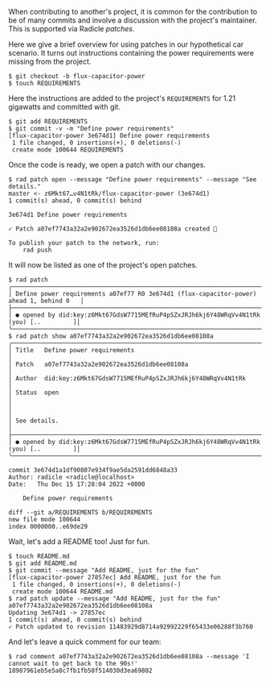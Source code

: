When contributing to another's project, it is common for the contribution to be
of many commits and involve a discussion with the project's maintainer.  This is supported
via Radicle *patches*.

Here we give a brief overview for using patches in our hypothetical car
scenario.  It turns out instructions containing the power requirements were
missing from the project.

```
$ git checkout -b flux-capacitor-power
$ touch REQUIREMENTS
```

Here the instructions are added to the project's `REQUIREMENTS` for 1.21
gigawatts and committed with git.

```
$ git add REQUIREMENTS
$ git commit -v -m "Define power requirements"
[flux-capacitor-power 3e674d1] Define power requirements
 1 file changed, 0 insertions(+), 0 deletions(-)
 create mode 100644 REQUIREMENTS
```

Once the code is ready, we open a patch with our changes.

```
$ rad patch open --message "Define power requirements" --message "See details."
master <- z6Mkt67…v4N1tRk/flux-capacitor-power (3e674d1)
1 commit(s) ahead, 0 commit(s) behind

3e674d1 Define power requirements

✓ Patch a07ef7743a32a2e902672ea3526d1db6ee08108a created 🌱

To publish your patch to the network, run:
    rad push
```

It will now be listed as one of the project's open patches.

```
$ rad patch
╭─────────────────────────────────────────────────────────────────────────────────────────╮
│ Define power requirements a07ef77 R0 3e674d1 (flux-capacitor-power) ahead 1, behind 0   │
├─────────────────────────────────────────────────────────────────────────────────────────┤
│ ● opened by did:key:z6Mkt67GdsW7715MEfRuP4pSZxJRJh6kj6Y48WRqVv4N1tRk (you) [..         ]│
╰─────────────────────────────────────────────────────────────────────────────────────────╯
$ rad patch show a07ef7743a32a2e902672ea3526d1db6ee08108a
╭─────────────────────────────────────────────────────────────────────────────────────────╮
│ Title   Define power requirements                                                       │
│ Patch   a07ef7743a32a2e902672ea3526d1db6ee08108a                                        │
│ Author  did:key:z6Mkt67GdsW7715MEfRuP4pSZxJRJh6kj6Y48WRqVv4N1tRk                        │
│ Status  open                                                                            │
│                                                                                         │
│ See details.                                                                            │
├─────────────────────────────────────────────────────────────────────────────────────────┤
│ ● opened by did:key:z6Mkt67GdsW7715MEfRuP4pSZxJRJh6kj6Y48WRqVv4N1tRk (you) [..         ]│
╰─────────────────────────────────────────────────────────────────────────────────────────╯

commit 3e674d1a1df90807e934f9ae5da2591dd6848a33
Author: radicle <radicle@localhost>
Date:   Thu Dec 15 17:28:04 2022 +0000

    Define power requirements

diff --git a/REQUIREMENTS b/REQUIREMENTS
new file mode 100644
index 0000000..e69de29

```

Wait, let's add a README too! Just for fun.

```
$ touch README.md
$ git add README.md
$ git commit --message "Add README, just for the fun"
[flux-capacitor-power 27857ec] Add README, just for the fun
 1 file changed, 0 insertions(+), 0 deletions(-)
 create mode 100644 README.md
$ rad patch update --message "Add README, just for the fun" a07ef7743a32a2e902672ea3526d1db6ee08108a
Updating 3e674d1 -> 27857ec
1 commit(s) ahead, 0 commit(s) behind
✓ Patch updated to revision 11483929d8714a92992229f65433e06288f3b760
```

And let's leave a quick comment for our team:

```
$ rad comment a07ef7743a32a2e902672ea3526d1db6ee08108a --message 'I cannot wait to get back to the 90s!'
18987961eb5e5a8c7fb1fb58f514030d3ea69802
```
